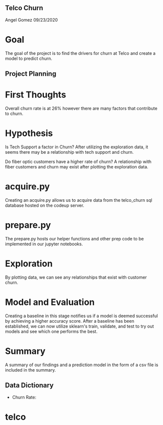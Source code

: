 ## Telco Churn

Angel Gomez 09/23/2020

# Goal
The goal of the project is to find the drivers for churn at Telco and create a model to predict churn.

## Project Planning

# First Thoughts
Overall churn rate is at 26% however there are many factors that contribute to churn.

# Hypothesis
Is Tech Support a factor in Churn?
After utilizing the exploration data, it seems there may be a relationship with tech support and churn. 

Do fiber optic customers have a higher rate of churn?
A relationship with fiber customers and churn may exist after plotting the exploration data.

# acquire.py
Creating an acquire.py allows us to acquire data from the telco_churn sql database hosted on the codeup server. 

# prepare.py
The prepare.py hosts our helper functions and other prep code to be implemented in our jupyter notebooks.

# Exploration
By plotting data, we can see any relationships that exist with customer churn.

# Model and Evaluation
Creating a baseline in this stage notifies us if a model is deemed successful by achieving a higher accuracy score. After a baseline has been established, we can now utilize sklearn's train, validate, and test to try out models and see which one performs the best.

# Summary
A summary of our findings and a prediction model in the form of a csv file is included in the summary.

## Data Dictionary
* Churn Rate:






# telco
